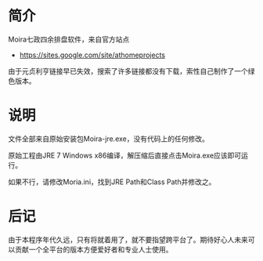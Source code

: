 # 简介

Moira七政四余排盘软件，来自官方站点

* https://sites.google.com/site/athomeprojects

由于元贞利亨链接早已失效，搜索了许多链接都没有下载，索性自己制作了一个绿色版本。

# 说明
文件全部来自原始安装包Moira-jre.exe，没有代码上的任何修改。

原始工程由JRE 7 Windows x86编译，解压缩后直接点击Moira.exe应该即可运行。

如果不行，请修改Moria.ini，找到JRE Path和Class Path并修改之。

# 后记

由于本程序年代久远，只有将就着用了，就不要指望跨平台了。期待好心人未来可以贡献一个全平台的版本方便爱好者和专业人士使用。
